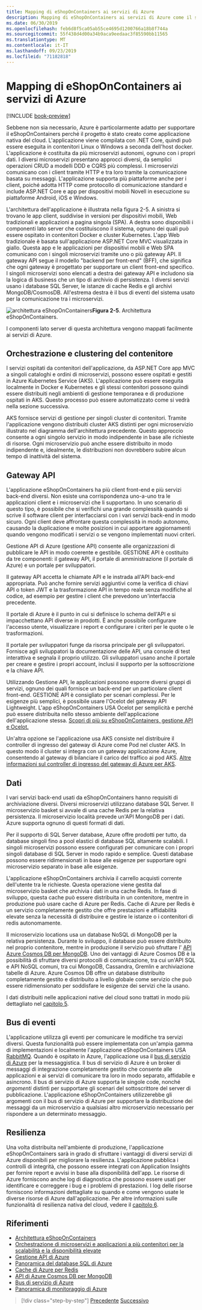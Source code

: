 ```yaml
---
title: Mapping di eShopOnContainers ai servizi di Azure
description: Mapping di eShopOnContainers ai servizi di Azure come il servizio Azure Kubernetes, il gateway API e il bus di servizio di Azure.
ms.date: 06/30/2019
ms.openlocfilehash: feb6d8f5ca05ab55ce4695d1200766a18b8f744a
ms.sourcegitcommit: 55f438d4d00a34b9aca9eedaac3f85590bb11565
ms.translationtype: MT
ms.contentlocale: it-IT
ms.lasthandoff: 09/23/2019
ms.locfileid: "71182818"
---
```

# <a name="mapping-eshoponcontainers-to-azure-services"></a>Mapping di eShopOnContainers ai servizi di Azure

[!INCLUDE [book-preview](../../../includes/book-preview.md)]

Sebbene non sia necessario, Azure è particolarmente adatto per supportare il eShopOnContainers perché il progetto è stato creato come applicazione nativa del cloud. L'applicazione viene compilata con .NET Core, quindi può essere eseguita in contenitori Linux o Windows a seconda dell'host docker. L'applicazione è costituita da più microservizi autonomi, ognuno con i propri dati. I diversi microservizi presentano approcci diversi, da semplici operazioni CRUD a modelli DDD e CQRS più complessi. I microservizi comunicano con i client tramite HTTP e tra loro tramite la comunicazione basata su messaggi. L'applicazione supporta più piattaforme anche per i client, poiché adotta HTTP come protocollo di comunicazione standard e include ASP.NET Core e app per dispositivi mobili Novell in esecuzione su piattaforme Android, iOS e Windows.

L'architettura dell'applicazione è illustrata nella figura 2-5. A sinistra si trovano le app client, suddivise in versioni per dispositivi mobili, Web tradizionali e applicazioni a pagina singola (SPA). A destra sono disponibili i componenti lato server che costituiscono il sistema, ognuno dei quali può essere ospitato in contenitori Docker e cluster Kubernetes. L'app Web tradizionale è basata sull'applicazione ASP.NET Core MVC visualizzata in giallo. Questa app e le applicazioni per dispositivi mobili e Web SPA comunicano con i singoli microservizi tramite uno o più gateway API. Il gateway API segue il modello "backend per front-end" (BFF), che significa che ogni gateway è progettato per supportare un client front-end specifico. I singoli microservizi sono elencati a destra dei gateway API e includono sia la logica di business che un tipo di archivio di persistenza. I diversi servizi usano i database SQL Server, le istanze di cache Redis e gli archivi MongoDB/CosmosDB. All'estrema destra è il bus di eventi del sistema usato per la comunicazione tra i microservizi.

![architettura](./media/eshoponcontainers-architecture.png)
eShopOnContainers**Figura 2-5**. Architettura eShopOnContainers.

I componenti lato server di questa architettura vengono mappati facilmente ai servizi di Azure.

## <a name="container-orchestration-and-clustering"></a>Orchestrazione e clustering del contenitore

I servizi ospitati da contenitori dell'applicazione, da ASP.NET Core app MVC a singoli cataloghi e ordini di microservizi, possono essere ospitati e gestiti in Azure Kubernetes Service (AKS). L'applicazione può essere eseguita localmente in Docker e Kubernetes e gli stessi contenitori possono quindi essere distribuiti negli ambienti di gestione temporanea e di produzione ospitati in AKS. Questo processo può essere automatizzato come si vedrà nella sezione successiva.

AKS fornisce servizi di gestione per singoli cluster di contenitori. Tramite l'applicazione vengono distribuiti cluster AKS distinti per ogni microservizio illustrato nel diagramma dell'architettura precedente. Questo approccio consente a ogni singolo servizio in modo indipendente in base alle richieste di risorse. Ogni microservizio può anche essere distribuito in modo indipendente e, idealmente, le distribuzioni non dovrebbero subire alcun tempo di inattività del sistema.

## <a name="api-gateway"></a>Gateway API

L'applicazione eShopOnContainers ha più client front-end e più servizi back-end diversi. Non esiste una corrispondenza uno-a-uno tra le applicazioni client e i microservizi che li supportano. In uno scenario di questo tipo, è possibile che si verifichi una grande complessità quando si scrive il software client per interfacciarsi con i vari servizi back-end in modo sicuro. Ogni client deve affrontare questa complessità in modo autonomo, causando la duplicazione e molte posizioni in cui apportare aggiornamenti quando vengono modificati i servizi o se vengono implementati nuovi criteri.

Gestione API di Azure (gestione API) consente alle organizzazioni di pubblicare le API in modo coerente e gestibile. GESTIONE API è costituito da tre componenti: il gateway API, il portale di amministrazione (il portale di Azure) e un portale per sviluppatori.

Il gateway API accetta le chiamate API e le instrada all'API back-end appropriata. Può anche fornire servizi aggiuntivi come la verifica di chiavi API o token JWT e la trasformazione API in tempo reale senza modifiche al codice, ad esempio per gestire i client che prevedono un'interfaccia precedente.

Il portale di Azure è il punto in cui si definisce lo schema dell'API e si impacchettano API diverse in prodotti. È anche possibile configurare l'accesso utente, visualizzare i report e configurare i criteri per le quote o le trasformazioni.

Il portale per sviluppatori funge da risorsa principale per gli sviluppatori. Fornisce agli sviluppatori la documentazione delle API, una console di test interattiva e segnala il proprio utilizzo. Gli sviluppatori usano anche il portale per creare e gestire i propri account, inclusi il supporto per la sottoscrizione e la chiave API.

Utilizzando Gestione API, le applicazioni possono esporre diversi gruppi di servizi, ognuno dei quali fornisce un back-end per un particolare client front-end. GESTIONE API è consigliato per scenari complessi. Per le esigenze più semplici, è possibile usare l'Ocelot del gateway API Lightweight. L'app eShopOnContainers USA Ocelot per semplicità e perché può essere distribuita nello stesso ambiente dell'applicazione dell'applicazione stessa. [Scopri di più su eShopOnContainers, gestione API e Ocelot.](https://docs.microsoft.com/dotnet/architecture/microservices/architect-microservice-container-applications/direct-client-to-microservice-communication-versus-the-api-gateway-pattern#azure-api-management)

Un'altra opzione se l'applicazione usa AKS consiste nel distribuire il controller di ingresso del gateway di Azure come Pod nel cluster AKS. In questo modo il cluster si integra con un gateway applicazione Azure, consentendo al gateway di bilanciare il carico del traffico ai pod AKS. [Altre informazioni sul controller di ingresso del gateway di Azure per AKS](https://github.com/Azure/application-gateway-kubernetes-ingress).

## <a name="data"></a>Dati

I vari servizi back-end usati da eShopOnContainers hanno requisiti di archiviazione diversi. Diversi microservizi utilizzano database SQL Server. Il microservizio basket si avvale di una cache Redis per la relativa persistenza. Il microservizio località prevede un'API MongoDB per i dati. Azure supporta ognuno di questi formati di dati.

Per il supporto di SQL Server database, Azure offre prodotti per tutto, da database singoli fino a pool elastici di database SQL altamente scalabili. I singoli microservizi possono essere configurati per comunicare con i propri singoli database di SQL Server in modo rapido e semplice. Questi database possono essere ridimensionati in base alle esigenze per supportare ogni microservizio separato in base alle esigenze.

L'applicazione eShopOnContainers archivia il carrello acquisti corrente dell'utente tra le richieste. Questa operazione viene gestita dal microservizio basket che archivia i dati in una cache Redis. In fase di sviluppo, questa cache può essere distribuita in un contenitore, mentre in produzione può usare cache di Azure per Redis. Cache di Azure per Redis è un servizio completamente gestito che offre prestazioni e affidabilità elevate senza la necessità di distribuire e gestire le istanze o i contenitori di redis autonomamente.

Il microservizio locations usa un database NoSQL di MongoDB per la relativa persistenza. Durante lo sviluppo, il database può essere distribuito nel proprio contenitore, mentre in produzione il servizio può sfruttare l' [API Azure Cosmos DB per MongoDB](https://docs.microsoft.com/azure/cosmos-db/mongodb-introduction). Uno dei vantaggi di Azure Cosmos DB è la possibilità di sfruttare diversi protocolli di comunicazione, tra cui un'API SQL e API NoSQL comuni, tra cui MongoDB, Cassandra, Gremlin e archiviazione tabelle di Azure. Azure Cosmos DB offre un database distribuito completamente gestito e distribuito a livello globale come servizio che può essere ridimensionato per soddisfare le esigenze dei servizi che la usano.

I dati distribuiti nelle applicazioni native del cloud sono trattati in modo più dettagliato nel [capitolo 5](distributed-data.md).

## <a name="event-bus"></a>Bus di eventi

L'applicazione utilizza gli eventi per comunicare le modifiche tra servizi diversi. Questa funzionalità può essere implementata con un'ampia gamma di implementazioni e localmente l'applicazione eShopOnContainers USA [RabbitMQ](https://www.rabbitmq.com/). Quando è ospitato in Azure, l'applicazione usa il [bus di servizio di Azure](https://docs.microsoft.com/azure/service-bus/) per la messaggistica. Il bus di servizio di Azure è un broker di messaggi di integrazione completamente gestito che consente alle applicazioni e ai servizi di comunicare tra loro in modo separato, affidabile e asincrono. Il bus di servizio di Azure supporta le singole code, nonché *argomenti* distinti per supportare gli scenari del sottoscrittore del server di pubblicazione. L'applicazione eShopOnContainers utilizzerebbe gli argomenti con il bus di servizio di Azure per supportare la distribuzione dei messaggi da un microservizio a qualsiasi altro microservizio necessario per rispondere a un determinato messaggio.

## <a name="resiliency"></a>Resilienza

Una volta distribuita nell'ambiente di produzione, l'applicazione eShopOnContainers sarà in grado di sfruttare i vantaggi di diversi servizi di Azure disponibili per migliorare la resilienza. L'applicazione pubblica i controlli di integrità, che possono essere integrati con Application Insights per fornire report e avvisi in base alla disponibilità dell'app. Le risorse di Azure forniscono anche log di diagnostica che possono essere usati per identificare e correggere i bug e i problemi di prestazioni. I log delle risorse forniscono informazioni dettagliate su quando e come vengono usate le diverse risorse di Azure dall'applicazione. Per altre informazioni sulle funzionalità di resilienza nativa del cloud, vedere il [capitolo 6](resiliency.md).

## <a name="references"></a>Riferimenti

- [Architettura eShopOnContainers](https://github.com/dotnet-architecture/eShopOnContainers/wiki/Architecture)
- [Orchestrazione di microservizi e applicazioni a più contenitori per la scalabilità e la disponibilità elevate](https://docs.microsoft.com/dotnet/architecture/microservices/architect-microservice-container-applications/scalable-available-multi-container-microservice-applications)
- [Gestione API di Azure](https://docs.microsoft.com/azure/api-management/api-management-key-concepts)
- [Panoramica del database SQL di Azure](https://docs.microsoft.com/azure/sql-database/sql-database-technical-overview)
- [Cache di Azure per Redis](https://azure.microsoft.com/services/cache/)
- [API di Azure Cosmos DB per MongoDB](https://docs.microsoft.com/azure/cosmos-db/mongodb-introduction)
- [Bus di servizio di Azure](https://docs.microsoft.com/azure/service-bus-messaging/service-bus-messaging-overview)
- [Panoramica di monitoraggio di Azure](https://docs.microsoft.com/azure/azure-monitor/overview)

>[!div class="step-by-step"]
>[Precedente](introduce-eshoponcontainers-reference-app.md)
>[Successivo](deploy-eshoponcontainers-azure.md)
